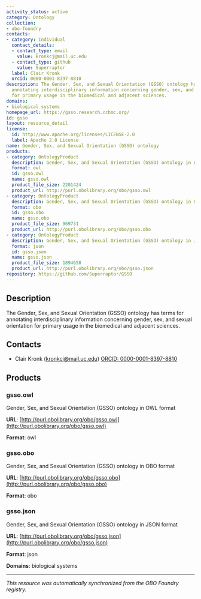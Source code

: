```yaml
---
activity_status: active
category: Ontology
collection:
- obo-foundry
contacts:
- category: Individual
  contact_details:
  - contact_type: email
    value: kronkcj@mail.uc.edu
  - contact_type: github
    value: Superraptor
  label: Clair Kronk
  orcid: 0000-0001-8397-8810
description: The Gender, Sex, and Sexual Orientation (GSSO) ontology has terms for
  annotating interdisciplinary information concerning gender, sex, and sexual orientation
  for primary usage in the biomedical and adjacent sciences.
domains:
- biological systems
homepage_url: https://gsso.research.cchmc.org/
id: gsso
layout: resource_detail
license:
  id: http://www.apache.org/licenses/LICENSE-2.0
  label: Apache 2.0 License
name: Gender, Sex, and Sexual Orientation (GSSO) ontology
products:
- category: OntologyProduct
  description: Gender, Sex, and Sexual Orientation (GSSO) ontology in OWL format
  format: owl
  id: gsso.owl
  name: gsso.owl
  product_file_size: 2201424
  product_url: http://purl.obolibrary.org/obo/gsso.owl
- category: OntologyProduct
  description: Gender, Sex, and Sexual Orientation (GSSO) ontology in OBO format
  format: obo
  id: gsso.obo
  name: gsso.obo
  product_file_size: 969731
  product_url: http://purl.obolibrary.org/obo/gsso.obo
- category: OntologyProduct
  description: Gender, Sex, and Sexual Orientation (GSSO) ontology in JSON format
  format: json
  id: gsso.json
  name: gsso.json
  product_file_size: 1894658
  product_url: http://purl.obolibrary.org/obo/gsso.json
repository: https://github.com/Superraptor/GSSO
---
```

## Description

The Gender, Sex, and Sexual Orientation (GSSO) ontology has terms for annotating interdisciplinary information concerning gender, sex, and sexual orientation for primary usage in the biomedical and adjacent sciences.

## Contacts

- Clair Kronk (kronkcj@mail.uc.edu) [ORCID: 0000-0001-8397-8810](https://orcid.org/0000-0001-8397-8810)

## Products

### gsso.owl

Gender, Sex, and Sexual Orientation (GSSO) ontology in OWL format

**URL**: [http://purl.obolibrary.org/obo/gsso.owl](http://purl.obolibrary.org/obo/gsso.owl)

**Format**: owl

### gsso.obo

Gender, Sex, and Sexual Orientation (GSSO) ontology in OBO format

**URL**: [http://purl.obolibrary.org/obo/gsso.obo](http://purl.obolibrary.org/obo/gsso.obo)

**Format**: obo

### gsso.json

Gender, Sex, and Sexual Orientation (GSSO) ontology in JSON format

**URL**: [http://purl.obolibrary.org/obo/gsso.json](http://purl.obolibrary.org/obo/gsso.json)

**Format**: json

**Domains**: biological systems

---

*This resource was automatically synchronized from the OBO Foundry registry.*